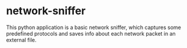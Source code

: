 # network-sniffer
This python application is a basic network sniffer, which captures some predefined protocols and saves info about each network packet in an external file.
